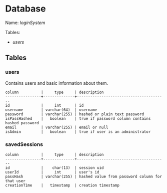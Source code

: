 # Database
Name: _loginSystem_

Tables:
- _users_

## Tables
### users
Contains users and basic information about them.
```
column          |     type     | description
----------------+--------------+----------------------------------------
id              |     int      | id
username        | varchar(64)  | username
password        | varchar(255) | hashed or plain text password
isPassHashed    |   boolean    | true if password column contains hashed password
email           | varchar(255) | email or null
isAdmin         |   boolean    | true if user is an administrator
```
### savedSessions
```
column          |     type     | description
----------------+--------------+----------------------------------------
id              |    char(13)  | session uid
userId          |     int      | user's id
passHash        | varchar(255) | hashed value from password column for that user
creationTime    |   timestamp  | creation timestamp
```